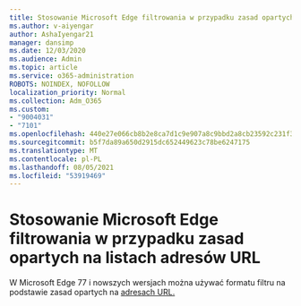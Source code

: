 ```yaml
---
title: Stosowanie Microsoft Edge filtrowania w przypadku zasad opartych na listach adresów URL
ms.author: v-aiyengar
author: AshaIyengar21
manager: dansimp
ms.date: 12/03/2020
ms.audience: Admin
ms.topic: article
ms.service: o365-administration
ROBOTS: NOINDEX, NOFOLLOW
localization_priority: Normal
ms.collection: Adm_O365
ms.custom:
- "9004031"
- "7101"
ms.openlocfilehash: 440e27e066cb8b2e8ca7d1c9e907a8c9bbd2a8cb23592c231f343442ff9e06d8
ms.sourcegitcommit: b5f7da89a650d2915dc652449623c78be6247175
ms.translationtype: MT
ms.contentlocale: pl-PL
ms.lasthandoff: 08/05/2021
ms.locfileid: "53919469"
---
```

# <a name="use-microsoft-edges-filter-format-for-url-list-based-policies"></a>Stosowanie Microsoft Edge filtrowania w przypadku zasad opartych na listach adresów URL

W Microsoft Edge 77 i nowszych wersjach można używać formatu filtru na podstawie zasad opartych na [adresach URL.](https://go.microsoft.com/fwlink/?linkid=2135179)